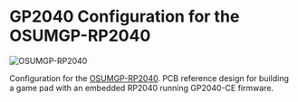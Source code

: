 # GP2040 Configuration for the OSUMGP-RP2040

![OSUMGP-RP2040](assets/osumgp-rp2040_0.4b-real.jpg)

Configuration for the [OSUMGP-RP2040](https://github.com/NickGuyver/OSUMGP-RP2040). PCB reference design for building a game pad with an embedded RP2040 running GP2040-CE firmware.
